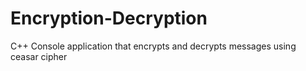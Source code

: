 # Encryption-Decryption
C++ Console application that encrypts and decrypts messages using ceasar cipher
